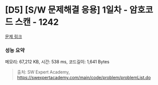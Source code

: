 # [D5] [S/W 문제해결 응용] 1일차 - 암호코드 스캔 - 1242 

[문제 링크](https://swexpertacademy.com/main/code/problem/problemDetail.do?contestProbId=AV15JEKKAM8CFAYD) 

### 성능 요약

메모리: 67,212 KB, 시간: 538 ms, 코드길이: 1,641 Bytes



> 출처: SW Expert Academy, https://swexpertacademy.com/main/code/problem/problemList.do